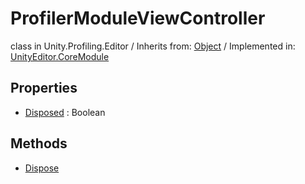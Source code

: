 # ProfilerModuleViewController
class in Unity.Profiling.Editor
 / Inherits from: <a href="https://docs.unity3d.com/6000.2/Documentation/ScriptReference/Object.html">Object</a> / Implemented in: <a href="https://docs.unity3d.com/6000.2/Documentation/ScriptReference/UnityEditor.CoreModule.html">UnityEditor.CoreModule</a>

## Properties
- <a href="https://docs.unity3d.com/6000.2/Documentation/ScriptReference/ProfilerModuleViewController-Disposed.html">Disposed</a> : Boolean

## Methods
- <a href="https://docs.unity3d.com/6000.2/Documentation/ScriptReference/ProfilerModuleViewController.Dispose.html">Dispose</a>
